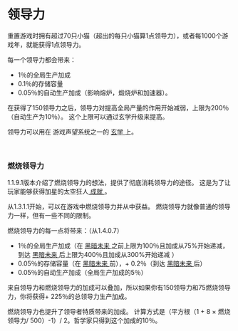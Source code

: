 # 领导力

<p>
          重置游戏时拥有超过70只小猫（超出的每只小猫算1点领导力），或者每1000个游戏年，就能获得1点领导力。
    </p>
    <p>
          每一个领导力都会带来：
    </p>
    <ul>
      <li>
            1％的全局生产加成
      </li>
      <li>
            0.1％的存储容量
      </li>
      <li>
            0.05％的自动生产加成（影响熔炉，煅烧炉和加速器）。
      </li>
    </ul>
    <p>
          在获得了150领导力之后，领导力对提高全局产量的作用开始减弱，上限为200％（自动生产为10％）。
          这个上限可以通过玄学升级来提高。
    </p>
    <p>
          领导力可以用在
          游戏声望系统之一的
      <a href="#Metaphysics">
            玄学
      </a>
          上。
    </p>
    <p>
      <br style="clear:both">
    </p>

### 燃烧领导力
<p>
          1.1.9.1版本介绍了燃烧领导力的想法，提供了彻底消耗领导力的途径。
          这是为了让玩家能够获得加星的太空狂人<a href="#Achievements">
            成就
      </a>。
    </p>
    <p>
          从1.3.1.1开始，可以在游戏中燃烧领导力并从中获益。
          燃烧领导力就像普通的领导力一样，但有一些不同的限制。
    </p>
    <p>
          燃烧领导力的每一点将带来：（从1.4.0.7）
    </p>
    <ul>
      <li>
            1％的全局生产加成（在
        <a href="?file=005-名词解释/02-黑暗未来">
              黑暗未来
        </a>
            之前上限为100％且加成从75%开始递减，到达
        <a href="?file=005-名词解释/02-黑暗未来">
              黑暗未来
        </a>
            后上限为400％且加成从300%开始递减
            ）
      </li>
      <li>
            0.05％的存储容量（在
        <a href="?file=005-名词解释/02-黑暗未来">
              黑暗未来
        </a>
            前），+ 0.2％（到达
	<a href="?file=005-名词解释/02-黑暗未来">
              黑暗未来
        </a>
	后）
      </li>
      <li>
            0.05％的自动生产加成（全局生产加成的5％）
      </li>
    </ul>
    <p>
          来自领导力和燃烧领导力的加成可以叠加，所以如果你有150领导力和75燃烧领导力，你将获得+ 225％的总领导力生产加成。
    </p>
    <p>
          燃烧领导力也提升了领导者特质带来的加成。
          计算方式是（平方根（1 + 8 × 燃烧领导力/ 500）-1）/ 2。哲学家只得到这个加成的10％。
    </p>
